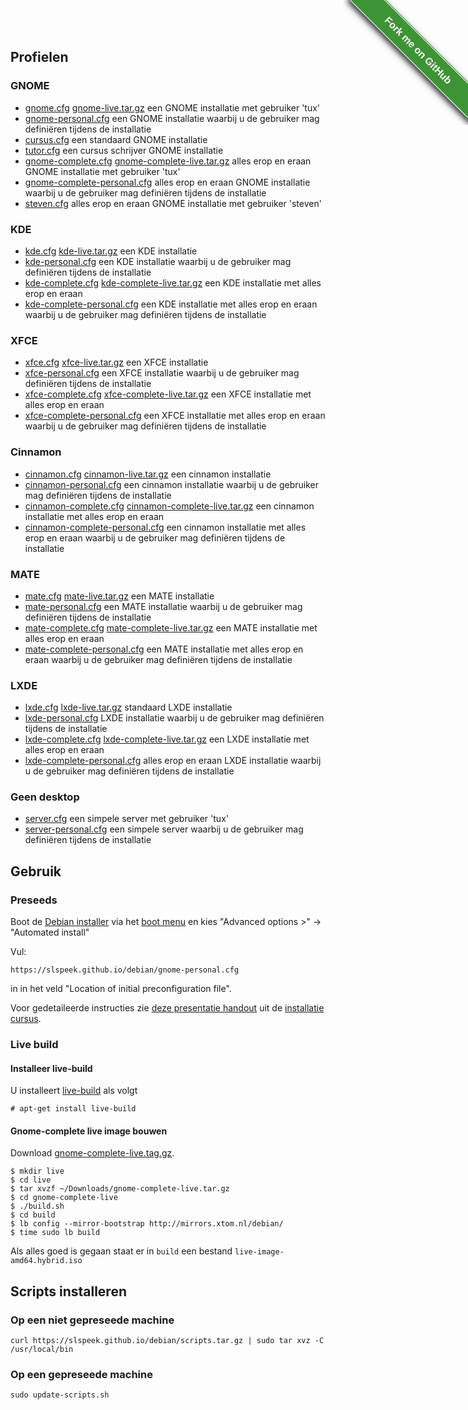 <style>#forkongithub a{background:#3d9435;color:#fff;text-decoration:none;font-family:arial,sans-serif;text-align:center;font-weight:bold;padding:5px 40px;font-size:1rem;line-height:2rem;position:relative;transition:0.5s;}#forkongithub a:hover{background:#34d126;color:#fff;}#forkongithub a::before,#forkongithub a::after{content:"";width:100%;display:block;position:absolute;top:1px;left:0;height:1px;background:#fff;}#forkongithub a::after{bottom:1px;top:auto;}@media screen and (min-width:800px){#forkongithub{position:fixed;display:block;top:0;right:0;width:200px;overflow:hidden;height:200px;z-index:9999;}#forkongithub a{width:200px;position:absolute;top:60px;right:-60px;transform:rotate(45deg);-webkit-transform:rotate(45deg);-ms-transform:rotate(45deg);-moz-transform:rotate(45deg);-o-transform:rotate(45deg);box-shadow:4px 4px 10px rgba(0,0,0,0.8);}}</style><span id="forkongithub"><a href="https://github.com/slspeek/debian">Fork me on GitHub</a></span>

## Profielen

### GNOME
- [gnome.cfg](gnome.cfg) [gnome-live.tar.gz](gnome-live.tar.gz) een GNOME installatie met gebruiker 'tux'
- [gnome-personal.cfg](gnome-personal.cfg) een GNOME installatie waarbij u de gebruiker mag definiëren tijdens de installatie
- [cursus.cfg](cursus.cfg) een standaard GNOME installatie
- [tutor.cfg](tutor.cfg) een cursus schrijver GNOME installatie
- [gnome-complete.cfg](gnome-complete.cfg) [gnome-complete-live.tar.gz](gnome-complete-live.tar.gz) alles erop en eraan GNOME installatie met gebruiker 'tux'
- [gnome-complete-personal.cfg](gnome-complete-personal.cfg) alles erop en eraan GNOME installatie waarbij u de gebruiker mag definiëren tijdens de installatie
- [steven.cfg](steven.cfg) alles erop en eraan GNOME installatie met gebruiker 'steven'

### KDE
- [kde.cfg](kde.cfg) [kde-live.tar.gz](kde-live.tar.gz) een KDE installatie
- [kde-personal.cfg](kde-personal.cfg) een KDE installatie waarbij u de gebruiker mag definiëren tijdens de installatie
- [kde-complete.cfg](kde-complete.cfg) [kde-complete-live.tar.gz](kde-complete-live.tar.gz) een KDE installatie met alles erop en eraan
- [kde-complete-personal.cfg](kde-complete-personal.cfg) een KDE installatie met alles erop en eraan waarbij u de gebruiker mag definiëren tijdens de installatie

### XFCE
- [xfce.cfg](xfce.cfg) [xfce-live.tar.gz](xfce-live.tar.gz) een XFCE installatie
- [xfce-personal.cfg](xfce-personal.cfg) een XFCE installatie waarbij u de gebruiker mag definiëren tijdens de installatie
- [xfce-complete.cfg](xfce-complete.cfg) [xfce-complete-live.tar.gz](xfce-complete-live.tar.gz) een XFCE installatie met alles erop en eraan
- [xfce-complete-personal.cfg](xfce-complete-personal.cfg) een XFCE installatie met alles erop en eraan waarbij u de gebruiker mag definiëren tijdens de installatie

### Cinnamon
- [cinnamon.cfg](cinnamon.cfg) [cinnamon-live.tar.gz](cinnamon-live.tar.gz) een cinnamon installatie
- [cinnamon-personal.cfg](cinnamon-personal.cfg) een cinnamon installatie waarbij u de gebruiker mag definiëren tijdens de installatie
- [cinnamon-complete.cfg](cinnamon-complete.cfg) [cinnamon-complete-live.tar.gz](cinnamon-complete-live.tar.gz) een cinnamon installatie met alles erop en eraan
- [cinnamon-complete-personal.cfg](cinnamon-complete-personal.cfg) een cinnamon installatie met alles erop en eraan waarbij u de gebruiker mag definiëren tijdens de installatie

### MATE
- [mate.cfg](mate.cfg) [mate-live.tar.gz](mate-live.tar.gz) een MATE installatie
- [mate-personal.cfg](mate-personal.cfg) een MATE installatie waarbij u de gebruiker mag definiëren tijdens de installatie
- [mate-complete.cfg](mate-complete.cfg) [mate-complete-live.tar.gz](mate-complete-live.tar.gz) een MATE installatie met alles erop en eraan
- [mate-complete-personal.cfg](mate-complete-personal.cfg) een MATE installatie met alles erop en eraan waarbij u de gebruiker mag definiëren tijdens de installatie

### LXDE
- [lxde.cfg](lxde.cfg) [lxde-live.tar.gz](lxde-live.tar.gz) standaard LXDE installatie 
- [lxde-personal.cfg](lxde-personal.cfg) LXDE installatie waarbij u de gebruiker mag definiëren tijdens de installatie
- [lxde-complete.cfg](lxde-complete.cfg) [lxde-complete-live.tar.gz](lxde-complete-live.tar.gz) een LXDE installatie met alles erop en eraan
- [lxde-complete-personal.cfg](lxde-complete-personal.cfg) alles erop en eraan LXDE installatie waarbij u de gebruiker mag definiëren tijdens de installatie

### Geen desktop
- [server.cfg](server.cfg) een simpele server met gebruiker 'tux'
- [server-personal.cfg](server-personal.cfg) een simpele server waarbij u de gebruiker mag definiëren tijdens de installatie

## Gebruik

### Preseeds
Boot de [Debian installer](https://cdimage.debian.org/debian-cd/current/amd64/iso-dvd/) via het [boot menu](https://www.boot-disk.com/quest_bootmenu.htm) en kies "Advanced options >" -> "Automated install"

Vul:

```
https://slspeek.github.io/debian/gnome-personal.cfg
```

in in het veld "Location of initial preconfiguration file".

Voor gedetaileerde instructies zie [deze presentatie handout](https://github.com/slspeek/installatie-cursus/releases/latest/download/installatie-handout.pdf) uit de [installatie cursus](https://github.com/slspeek/installatie-cursus).

### Live build

#### Installeer live-build
U installeert [live-build](https://live-team.pages.debian.net/live-manual/html/live-manual.en.html) als volgt
```
# apt-get install live-build
```
#### Gnome-complete live image bouwen
Download [gnome-complete-live.tag.gz](gnome-complete-live.tar.gz).

```
$ mkdir live
$ cd live
$ tar xvzf ~/Downloads/gnome-complete-live.tar.gz
$ cd gnome-complete-live
$ ./build.sh
$ cd build
$ lb config --mirror-bootstrap http://mirrors.xtom.nl/debian/
$ time sudo lb build
```
Als alles goed is gegaan staat er in ```build``` een bestand ```live-image-amd64.hybrid.iso```

## Scripts installeren

### Op een niet gepreseede machine
```
curl https://slspeek.github.io/debian/scripts.tar.gz | sudo tar xvz -C /usr/local/bin
```
### Op een gepreseede machine
```
sudo update-scripts.sh
```



